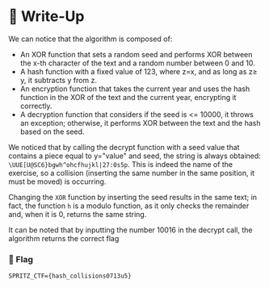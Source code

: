 # 🔑 Write-Up

We can notice that the algorithm is composed of:

   - An XOR function that sets a random seed and performs XOR between the x-th character of the text and a random number between 0 and 10.
   - A hash function with a fixed value of 123, where z=x, and as long as z≥ y, it subtracts y from z.
   - An encryption function that takes the current year and uses the hash function in the XOR of the text and the current year, encrypting it correctly.
   - A decryption function that considers if the seed is <= 10000, it throws an exception; otherwise, it performs XOR between the text and the hash based on the seed.

We noticed that by calling the decrypt function with a seed value that contains a piece equal to y="value" and seed, the string is always obtained: `\UUE[U@SC6}bgwh^ohcfhujkl|27:0s5p`. This is indeed the name of the exercise, so a collision (inserting the same number in the same position, it must be moved) is occurring.

Changing the `XOR` function by inserting the seed results in the same text; in fact, the function `h` is a modulo function, as it only checks the remainder and, when it is 0, returns the same string.

It can be noted that by inputting the number 10016 in the decrypt call, the algorithm returns the correct flag

### 🚩 Flag

```plain
SPRITZ_CTF={hash_collisions0713u5}
```
